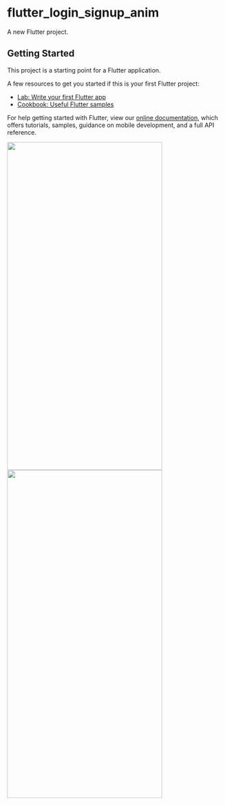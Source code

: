 # flutter_login_signup_anim

A new Flutter project.

## Getting Started

This project is a starting point for a Flutter application.

A few resources to get you started if this is your first Flutter project:

- [Lab: Write your first Flutter app](https://flutter.dev/docs/get-started/codelab)
- [Cookbook: Useful Flutter samples](https://flutter.dev/docs/cookbook)

For help getting started with Flutter, view our
[online documentation](https://flutter.dev/docs), which offers tutorials,
samples, guidance on mobile development, and a full API reference.

<img src="https://user-images.githubusercontent.com/46061345/109381632-b1d11880-7905-11eb-9fbe-a95100258fa8.jpg" width="360" height="760" />         <img src="https://user-images.githubusercontent.com/46061345/109381633-b39adc00-7905-11eb-93d3-57b50ebeca65.jpg" width="360" height="760" />




